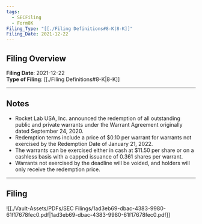 ```yaml
---
tags:
  - SECFiling
  - Form8K
Filing_Type: "[[./Filing Definitions#8-K|8-K]]"
Filing_Date: 2021-12-22
---
```


## Filing Overview

**Filing Date**: 2021-12-22  
**Type of Filing**: [[./Filing Definitions#8-K|8-K]]  

---

## Notes

- Rocket Lab USA, Inc. announced the redemption of all outstanding public and private warrants under the Warrant Agreement originally dated September 24, 2020.
- Redemption terms include a price of $0.10 per warrant for warrants not exercised by the Redemption Date of January 21, 2022.
- The warrants can be exercised either in cash at $11.50 per share or on a cashless basis with a capped issuance of 0.361 shares per warrant.
- Warrants not exercised by the deadline will be voided, and holders will only receive the redemption price.

---

## Filing

![[./Vault-Assets/PDFs/SEC Filings/1ad3eb69-dbac-4383-9980-61f17678fec0.pdf|1ad3eb69-dbac-4383-9980-61f17678fec0.pdf]]
